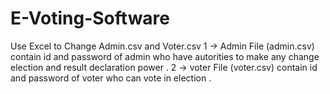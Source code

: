 # E-Voting-Software

Use Excel to Change  Admin.csv and Voter.csv 
1 -> Admin File (admin.csv) contain id and password of admin who have autorities to make any change election and result declaration power . 
2 -> voter File (voter.csv) contain id and password of voter who can vote in election .

